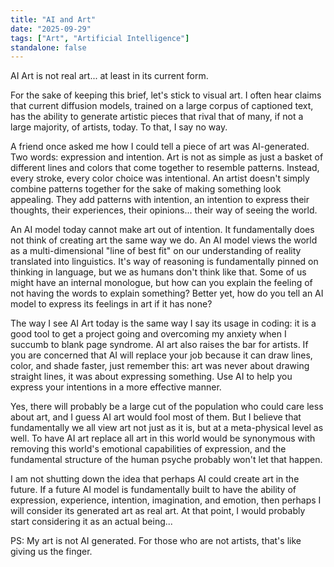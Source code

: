 ```yaml
---
title: "AI and Art"
date: "2025-09-29"
tags: ["Art", "Artificial Intelligence"]
standalone: false
---
```


AI Art is not real art... at least in its current form. 

For the sake of keeping this brief, let's stick to visual art. I often hear claims that current diffusion models, trained on a large corpus of captioned text, has the ability to generate artistic pieces that rival that of many, if not a large majority, of artists, today. To that, I say no way.

A friend once asked me how I could tell a piece of art was AI-generated. Two words: expression and intention. Art is not as simple as just a basket of different lines and colors that come together to resemble patterns. Instead, every stroke, every color choice was intentional. An artist doesn't simply combine patterns together for the sake of making something look appealing. They add patterns with intention, an intention to express their thoughts, their experiences, their opinions... their way of seeing the world.

An AI model today cannot make art out of intention. It fundamentally does not think of creating art the same way we do. An AI model views the world as a multi-dimensional "line of best fit" on our understanding of reality translated into linguistics. It's way of reasoning is fundamentally pinned on thinking in language, but we as humans don't think like that. Some of us might have an internal monologue, but how can you explain the feeling of not having the words to explain something? Better yet, how do you tell an AI model to express its feelings in art if it has none?

The way I see AI Art today is the same way I say its usage in coding: it is a good tool to get a project going and overcoming my anxiety when I succumb to blank page syndrome. AI art also raises the bar for artists. If you are concerned that AI will replace your job because it can draw lines, color, and shade faster, just remember this: art was never about drawing straight lines, it was about expressing something. Use AI to help you express your intentions in a more effective manner.

Yes, there will probably be a large cut of the population who could care less about art, and I guess AI art would fool most of them. But I believe that fundamentally we all view art not just as it is, but at a meta-physical level as well. To have AI art replace all art in this world would be synonymous with removing this world's emotional capabilities of expression, and the fundamental structure of the human psyche probably won't let that happen.

I am not shutting down the idea that perhaps AI could create art in the future. If a future AI model is fundamentally built to have the ability of expression, experience, intention, imagination, and emotion, then perhaps I will consider its generated art as real art. At that point, I would probably start considering it as an actual being...

PS: My art is not AI generated. For those who are not artists, that's like giving us the finger.